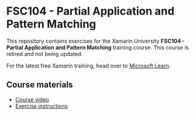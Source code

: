 # FSC104 - Partial Application and Pattern Matching

This repository contains exercises for the Xamarin University **FSC104 - Partial Application and Pattern Matching** training course. This course is retired and not being updated.

For the latest free Xamarin training, head over to [Microsoft Learn](https://aka.ms/learn-xamarin).

## Course materials

* [Course video](https://youtu.be/Kz-bJ1_6-QQ)
* [Exercise instructions](https://XamarinUniversity.github.io/FSC104/)
